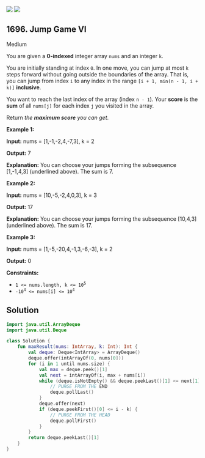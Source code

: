 [![](https://img.shields.io/github/stars/javadev/LeetCode-in-Kotlin?label=Stars&style=flat-square)](https://github.com/javadev/LeetCode-in-Kotlin)
[![](https://img.shields.io/github/forks/javadev/LeetCode-in-Kotlin?label=Fork%20me%20on%20GitHub%20&style=flat-square)](https://github.com/javadev/LeetCode-in-Kotlin/fork)

## 1696\. Jump Game VI

Medium

You are given a **0-indexed** integer array `nums` and an integer `k`.

You are initially standing at index `0`. In one move, you can jump at most `k` steps forward without going outside the boundaries of the array. That is, you can jump from index `i` to any index in the range `[i + 1, min(n - 1, i + k)]` **inclusive**.

You want to reach the last index of the array (index `n - 1`). Your **score** is the **sum** of all `nums[j]` for each index `j` you visited in the array.

Return _the **maximum score** you can get_.

**Example 1:**

**Input:** nums = [1,\-1,-2,4,-7,3], k = 2

**Output:** 7

**Explanation:** You can choose your jumps forming the subsequence [1,-1,4,3] (underlined above). The sum is 7.

**Example 2:**

**Input:** nums = [10,-5,-2,4,0,3], k = 3

**Output:** 17

**Explanation:** You can choose your jumps forming the subsequence [10,4,3] (underlined above). The sum is 17.

**Example 3:**

**Input:** nums = [1,-5,-20,4,-1,3,-6,-3], k = 2

**Output:** 0

**Constraints:**

*   <code>1 <= nums.length, k <= 10<sup>5</sup></code>
*   <code>-10<sup>4</sup> <= nums[i] <= 10<sup>4</sup></code>

## Solution

```kotlin
import java.util.ArrayDeque
import java.util.Deque

class Solution {
    fun maxResult(nums: IntArray, k: Int): Int {
        val deque: Deque<IntArray> = ArrayDeque()
        deque.offer(intArrayOf(0, nums[0]))
        for (i in 1 until nums.size) {
            val max = deque.peek()[1]
            val next = intArrayOf(i, max + nums[i])
            while (deque.isNotEmpty() && deque.peekLast()[1] <= next[1]) {
                // PURGE FROM THE END
                deque.pollLast()
            }
            deque.offer(next)
            if (deque.peekFirst()[0] <= i - k) {
                // PURGE FROM THE HEAD
                deque.pollFirst()
            }
        }
        return deque.peekLast()[1]
    }
}
```